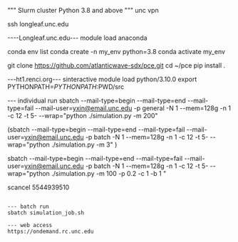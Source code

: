 """ Slurm cluster
Python 3.8 and above
"""
unc vpn

ssh longleaf.unc.edu

----Longleaf.unc.edu---
module load anaconda

conda env list
conda create -n my_env python=3.8
conda activate my_env

git clone https://github.com/atlanticwave-sdx/pce.git
cd ~/pce
pip install .


---ht1.renci.org---
sinteractive
module load python/3.10.0
export PYTHONPATH=$PYTHONPATH:$PWD/src

--- individual run
sbatch --mail-type=begin --mail-type=end --mail-type=fail --mail-user=yxin@email.unc.edu -p general -N 1 --mem=128g -n 1 -c 12 -t 5- --wrap="python ./simulation.py -m 200"

(sbatch --mail-type=begin --mail-type=end --mail-type=fail --mail-user=yxin@email.unc.edu -p batch -N 1 --mem=128g -n 1 -c 12 -t 5- --wrap="python ./simulation.py -m 3" )

sbatch --mail-type=begin --mail-type=end --mail-type=fail --mail-user=yxin@email.unc.edu -p batch -N 1 --mem=128g -n 1 -c 12 -t 5- --wrap="python ./simulation.py -m 100 -p 0.2 -c 1 -b 1 "

scancel 5544939510
```

--- batch run
sbatch simulation_job.sh

--- web access
https://ondemand.rc.unc.edu


